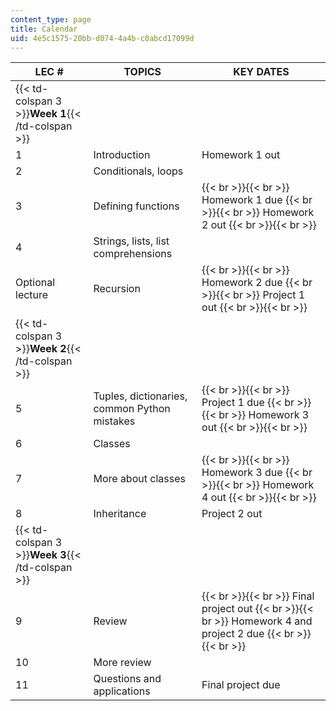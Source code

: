 ```yaml
---
content_type: page
title: Calendar
uid: 4e5c1575-20bb-d074-4a4b-c0abcd17099d
---
```


| LEC # | TOPICS | KEY DATES |
| --- | --- | --- |
| {{< td-colspan 3 >}}**Week 1**{{< /td-colspan >}} |||
| 1 | Introduction | Homework 1 out |
| 2 | Conditionals, loops | &nbsp; |
| 3 | Defining functions |  {{< br >}}{{< br >}} Homework 1 due {{< br >}}{{< br >}} Homework 2 out {{< br >}}{{< br >}}  |
| 4 | Strings, lists, list comprehensions | &nbsp; |
| Optional lecture | Recursion |  {{< br >}}{{< br >}} Homework 2 due {{< br >}}{{< br >}} Project 1 out {{< br >}}{{< br >}}  |
| {{< td-colspan 3 >}}**Week 2**{{< /td-colspan >}} |||
| 5 | Tuples, dictionaries, common Python mistakes |  {{< br >}}{{< br >}} Project 1 due {{< br >}}{{< br >}} Homework 3 out {{< br >}}{{< br >}}  |
| 6 | Classes | &nbsp; |
| 7 | More about classes |  {{< br >}}{{< br >}} Homework 3 due {{< br >}}{{< br >}} Homework 4 out {{< br >}}{{< br >}}  |
| 8 | Inheritance | Project 2 out |
| {{< td-colspan 3 >}}**Week 3**{{< /td-colspan >}} |||
| 9 | Review |  {{< br >}}{{< br >}} Final project out {{< br >}}{{< br >}} Homework 4 and project 2 due {{< br >}}{{< br >}}  |
| 10 | More review | &nbsp; |
| 11 | Questions and applications | Final project due